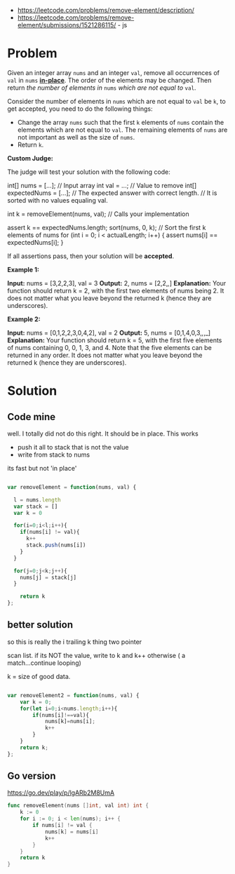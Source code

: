 

- https://leetcode.com/problems/remove-element/description/
- https://leetcode.com/problems/remove-element/submissions/1521286115/ - js


# Problem

Given an integer array `nums` and an integer `val`, remove all occurrences of `val` in `nums` [**in-place**](https://en.wikipedia.org/wiki/In-place_algorithm). The order of the elements may be changed. Then return _the number of elements in_ `nums` _which are not equal to_ `val`.

Consider the number of elements in `nums` which are not equal to `val` be `k`, to get accepted, you need to do the following things:

- Change the array `nums` such that the first `k` elements of `nums` contain the elements which are not equal to `val`. The remaining elements of `nums` are not important as well as the size of `nums`.
- Return `k`.

**Custom Judge:**

The judge will test your solution with the following code:

int[] nums = [...]; // Input array
int val = ...; // Value to remove
int[] expectedNums = [...]; // The expected answer with correct length.
                            // It is sorted with no values equaling val.

int k = removeElement(nums, val); // Calls your implementation

assert k == expectedNums.length;
sort(nums, 0, k); // Sort the first k elements of nums
for (int i = 0; i < actualLength; i++) {
    assert nums[i] == expectedNums[i];
}

If all assertions pass, then your solution will be **accepted**.

**Example 1:**

**Input:** nums = [3,2,2,3], val = 3
**Output:** 2, nums = [2,2,_,_]
**Explanation:** Your function should return k = 2, with the first two elements of nums being 2.
It does not matter what you leave beyond the returned k (hence they are underscores).

**Example 2:**

**Input:** nums = [0,1,2,2,3,0,4,2], val = 2
**Output:** 5, nums = [0,1,4,0,3,_,_,_]
**Explanation:** Your function should return k = 5, with the first five elements of nums containing 0, 0, 1, 3, and 4.
Note that the five elements can be returned in any order.
It does not matter what you leave beyond the returned k (hence they are underscores).



# Solution




## Code mine

well.  I totally did not do this right.
It should be in place.  This works

- push it all to stack that is not the value
- write from stack to nums

its fast but not 'in place'


```js

var removeElement = function(nums, val) {

  l = nums.length
  var stack = []
  var k = 0

  for(i=0;i<l;i++){
    if(nums[i] != val){
      k++
      stack.push(nums[i])
    }
  }

  for(j=0;j<k;j++){
    nums[j] = stack[j]
  }

    return k
};
```


## better solution

so this is really the i trailing k thing   two pointer

scan list.   if its NOT the value, write to k and k++
otherwise ( a match...continue looping)

k = size of good data.

```js

var removeElement2 = function(nums, val) {
    var k = 0;
    for(let i=0;i<nums.length;i++){
        if(nums[i]!==val){
            nums[k]=nums[i];
            k++
        }
    }
    return k; 
};
```


## Go version

https://go.dev/play/p/lgARb2M8UmA

```go
func removeElement(nums []int, val int) int {
	k := 0
	for i := 0; i < len(nums); i++ {
		if nums[i] != val {
			nums[k] = nums[i]
			k++
		}
	}
	return k
}

```


 